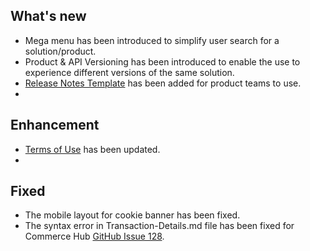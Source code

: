 ## What's new

- Mega menu has been introduced to simplify user search for a solution/product.
- Product & API Versioning has been introduced to enable the use to experience different versions of the same solution.
- [Release Notes Template](?path=/docs/release-notes-template.md) has been added for product teams to use.
- 
## Enhancement

- [Terms of Use](?path=/docs/terms-of-use/latest.md) has been updated.
- 
## Fixed

- The mobile layout for cookie banner has been fixed.
- The syntax error in Transaction-Details.md file has been fixed for Commerce Hub [GitHub Issue 128](https://www.github.com/Fiserv/Support/issues/128). 

